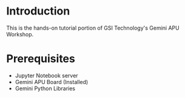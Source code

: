 # Introduction

This is the hands-on tutorial portion of GSI Technology's Gemini APU Workshop.

# Prerequisites

* Jupyter Notebook server
* Gemini APU Board (Installed)
* Gemini Python Libraries
